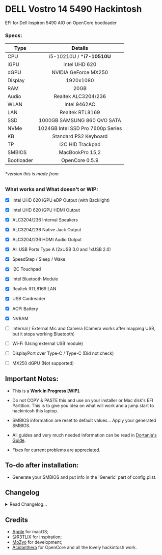 # DELL Vostro 14 5490 Hackintosh
EFI for Dell Inspiron 5490 AIO on OpenCore bootloader

### Specs:
Type | Details
| -------------- |:----------------------------:|
CPU | i5-10210U / ***i7-10510U**
iGPU | Intel UHD 620
dGPU | NVIDIA GeForce MX250
Display | 1920x1080
RAM | 20GB
Audio | Realtek ALC3204/236
WLAN | Intel 9462AC
LAN | Realtek RTL8169
SSD | 1000GB SAMSUNG 860 QVO SATA
NVMe | 1024GB Intel SSD Pro 7600p Series
KB | Standard PS2 Keyboard
TP | I2C HID Trackpad
SMBIOS | MacBookPro 15,2
Bootloader | OpenCore 0.5.9
###### *version this is made from

### What works and What doesn't or WIP:
- [x] Intel UHD 620 iGPU eDP Output (with Backlight)
- [x] Intel UHD 620 iGPU HDMI Output
- [x] ALC3204/236 Internal Speakers
- [x] ALC3204/236 Native Jack Output
- [x] ALC3204/236 HDMI Audio Output
- [x] All USB Ports Type A (2xUSB 3.0 and 1xUSB 2.0)
- [x] SpeedStep / Sleep / Wake
- [x] I2C Touchpad
- [x] Intel Bluetooth Module
- [x] Realtek RTL8169 LAN
- [x] USB Cardreader
- [x] ACPI Battery
- [x] NVRAM

- [ ] Internal / External Mic and Camera (Camera works after mapping USB, but it stops working Bluetooth)
- [ ] Wi-Fi (Using external USB module)
- [ ] DisplayPort over Type-C / Type-C (Did not check)
- [ ] MX250 dGPU (Not supported)

## Important Notes:
- This is a **Work in Progress [WIP]**.
- Do not COPY & PASTE this and use on your installer or Mac disk's EFI Partition. This is to give you idea on what will work and a jump start to hackintosh this laptop.
- SMBIOS information are reset to default values... Apply your generated SMBIOS.
- All guides and very much needed information can be read in [Dortania's Guide](https://dortania.github.io/vanilla-laptop-guide/ "Overview - Dortania").

- Fixes for current problems are appreciated.

## To-do after installation:
* Generate your SMBIOS and put info in the 'Generic' part of config.plist.

## Changelog
<details>
<summary>Read Changelog...</summary>
  <h4> 06/11/20 </h4>
  <ul>
    <li>Changed AAPL,ig-platform-id and device-id to 0x3EA50000 to fix kernel panic at 10.15.5.</li>
  </ul>
  <h4> 06/09/20 </h4>
  <ul>
    <li>First release. Repository created.</li>
  </ul>
</details>

## Credits
- [Apple](https://apple.com) for macOS;
- [@R3TLIX](https://github.com/R3TLIX) for inspiration;
- [MoZyo](https://github.com/MoZyo) for development;
- [Acidanthera](https://github.com/acidanthera) for OpenCore and all the lovely hackintosh work.
